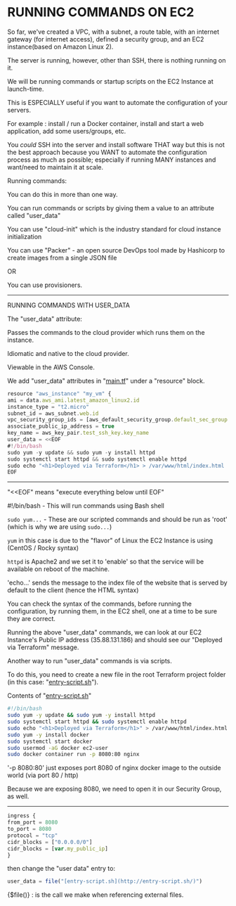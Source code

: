 # RUNNING COMMANDS ON EC2

So far, we've created a VPC, with a subnet, a route table, with an internet gateway (for internet access), defined a security group, and an EC2 instance(based on Amazon Linux 2).

The server is running, however, other than SSH, there is nothing running on it.

We will be running commands or startup scripts on the EC2 Instance at launch-time.

This is ESPECIALLY useful if you want to automate the configuration of your servers.

For example : install / run a Docker container, install and start a web application, add some users/groups, etc.

You *could* SSH into the server and install software THAT way but this is not the best approach because you WANT to automate the configuration process as much as possible; especially if running MANY instances and want/need to maintain it at scale.

Running commands:

You can do this in more than one way.

You can run commands or scripts by giving them a value to an attribute called "user_data"

You can use "cloud-init" which is the industry standard for cloud instance initialization

You can use "Packer" - an open source DevOps tool made by Hashicorp to create images from a single JSON file

OR

You can use provisioners.

---

RUNNING COMMANDS WITH USER_DATA

The "user_data" attribute:

Passes the commands to the cloud provider which runs them on the instance.

Idiomatic and native to the cloud provider.

Viewable in the AWS Console.

We add "user_data" attributes in "[main.tf](http://main.tf/)" under a "resource" block.

```jsx
resource "aws_instance" "my_vm" {
ami = data.aws_ami.latest_amazon_linux2.id
instance_type = "t2.micro"
subnet_id = aws_subnet.web.id
vpc_security_group_ids = [aws_default_security_group.default_sec_group.id]
associate_public_ip_address = true
key_name = aws_key_pair.test_ssh_key.key_name
user_data = <<EOF
#!/bin/bash
sudo yum -y update && sudo yum -y install httpd
sudo systemctl start httpd && sudo systemctl enable httpd
sudo echo "<h1>Deployed via Terraform</h1> > /var/www/html/index.html
EOF
```

---

"<<EOF" means "execute everything below until EOF"

#!/bin/bash - This will run commands using Bash shell

`sudo yum...` - These are our scripted commands and should be
run as 'root' (which is why we are using `sudo...`)

`yum` in this case is due to the "flavor" of Linux the EC2 Instance is using (CentOS / Rocky syntax)

`httpd` is Apache2 and we set it to 'enable' so that the service will be available on reboot of the machine.

'echo...' sends the message to the index file of the website that is served by default to the client (hence the HTML syntax)

You can check the syntax of the commands, before running the configuration, by running them, in the EC2 shell, one at a time to be sure they are correct.

Running the above "user_data" commands, we can look at our EC2 Instance's Public IP address (35.88.131.186) and should see our "Deployed via Terraform" message.

Another way to run "user_data" commands is via scripts.

To do this, you need to create a new file in the root Terraform project folder (in this case: "[entry-script.sh](http://entry-script.sh/)").

Contents of "[entry-script.sh](http://entry-script.sh/)"

```bash
#!/bin/bash
sudo yum -y update && sudo yum -y install httpd
sudo systemctl start httpd && sudo systemctl enable httpd
sudo echo "<h1>Deployed via Terraform</h1>" > /var/www/html/index.html
sudo yum -y install docker
sudo systemctl start docker
sudo usermod -aG docker ec2-user
sudo docker container run -p 8080:80 nginx
```

'-p 8080:80' just exposes port 8080 of nginx docker image to the outside world (via port 80 / http)

Because we are exposing 8080, we need to open it in our Security Group, as well.

---

```jsx
ingress {
from_port = 8080
to_port = 8080
protocol = "tcp"
cidr_blocks = ["0.0.0.0/0"]
cidr_blocks = [var.my_public_ip]
}
```

then change the "user data" entry to:

```jsx
user_data = file("[entry-script.sh](http://entry-script.sh/)")
```

{$file()} : is the call we make when referencing external files.